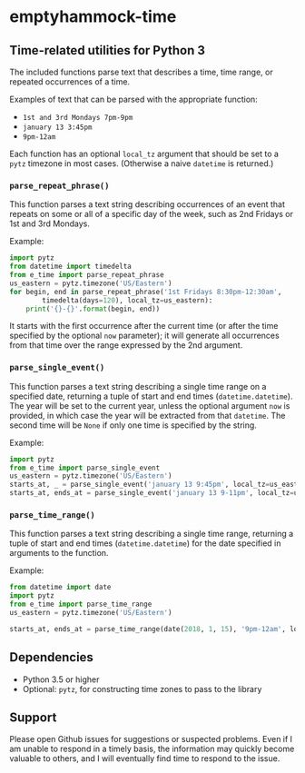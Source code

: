 # emptyhammock-time

## Time-related utilities for Python 3

The included functions parse text that describes a time, time range, or
repeated occurrences of a time.

Examples of text that can be parsed with the appropriate function:

* `1st and 3rd Mondays 7pm-9pm`
* `january 13 3:45pm`
* `9pm-12am`

Each function has an optional `local_tz` argument that should be set to
a `pytz` timezone in most cases.  (Otherwise a naive `datetime` is returned.)

### `parse_repeat_phrase()`

This function parses a text string describing occurrences of an event that
repeats on some or all of a specific day of the week, such as 2nd Fridays
or 1st and 3rd Mondays.

Example:

```python
import pytz
from datetime import timedelta
from e_time import parse_repeat_phrase
us_eastern = pytz.timezone('US/Eastern')
for begin, end in parse_repeat_phrase('1st Fridays 8:30pm-12:30am',
        timedelta(days=120), local_tz=us_eastern):
    print('{}-{}'.format(begin, end))
```

It starts with the first occurrence after the current time (or after the time
specified by the optional `now` parameter); it will generate all occurrences
from that time over the range expressed by the 2nd argument.

### `parse_single_event()`

This function parses a text string describing a single time range on a
specified date, returning a tuple of start and end times (`datetime.datetime`).
The year will be set to the current year, unless the optional argument `now`
is provided, in which case the year will be extracted from that `datetime`.
The second time will be `None` if only one time is specified by the string.

Example:

```python
import pytz
from e_time import parse_single_event
us_eastern = pytz.timezone('US/Eastern')
starts_at, _ = parse_single_event('january 13 9:45pm', local_tz=us_eastern)
starts_at, ends_at = parse_single_event('january 13 9-11pm', local_tz=us_eastern)
```

### `parse_time_range()`

This function parses a text string describing a single time range, returning
a tuple of start and end times (`datetime.datetime`) for the date specified
in arguments to the function.

Example:

```python
from datetime import date
import pytz
from e_time import parse_time_range
us_eastern = pytz.timezone('US/Eastern')

starts_at, ends_at = parse_time_range(date(2018, 1, 15), '9pm-12am', local_tz=us_eastern)
```

## Dependencies

* Python 3.5 or higher
* Optional: `pytz`, for constructing time zones to pass to the library

## Support

Please open Github issues for suggestions or suspected problems.  Even if I am
unable to respond in a timely basis, the information may quickly become valuable
to others, and I will eventually find time to respond to the issue.
